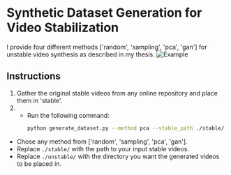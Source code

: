 # Synthetic Dataset Generation for Video Stabilization

I provide four different methods ['random', 'sampling', 'pca', 'gan'] for unstable video synthesis as described in my thesis.
![Example](https://github.com/btxviny/Synthetic-Dataset-Generation-for-Video-Stabilization/blob/main/result.gif)

## Instructions
1. Gather the original stable videos from any online repository and place them in 'stable'.
2.  - Run the following command:
       ```bash
       python generate_dataset.py --method pca --stable_path ./stable/ --unstable_path ./unstable/
       ```
   - Chose any method from ['random', 'sampling', 'pca', 'gan'].
   - Replace `./stable/` with the path to your input stable videos.
   - Replace `./unstable/` with the directory you want the generated videos to be placed in.
